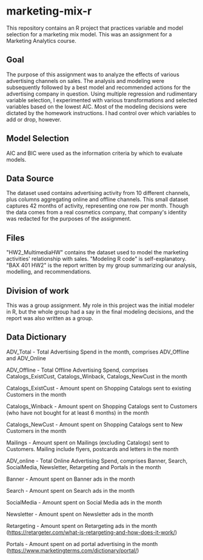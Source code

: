 # marketing-mix-r
This repository contains an R project that practices variable and model selection for a marketing mix model. This was an assignment for a Marketing Analytics course.

## Goal
The purpose of this assignment was to analyze the effects of various advertising channels on sales. The analysis and modeling were subsequently followed by a best model and recommended actions for the advertising company in question. Using multiple regression and rudimentary variable selection, I experimented with various transformations and selected variables based on the lowest AIC. Most of the modeling decisions were dictated by the homework instructions. I had control over which variables to add or drop, however.

## Model Selection
AIC and BIC were used as the information criteria by which to evaluate models.

## Data Source
The dataset used contains advertising activity from 10 different channels, plus columns aggregating online and offline channels. This small dataset captures 42 months of activity, representing one row per month. Though the data comes from a real cosmetics company, that company's identity was redacted for the purposes of the assignment.

## Files
"HW2_MultimediaHW" contains the dataset used to model the marketing activities' relationship with sales.
"Modeling R code" is self-explanatory.
"BAX 401 HW2" is the report written by my group summarizing our analysis, modelling, and recommendations.

## Division of work
This was a group assignment. My role in this project was the initial modeler in R, but the whole group had a say in the final modeling decisions, and the report was also written as a group.

## Data Dictionary
ADV_Total -	Total Advertising Spend in the month, comprises ADV_Offline and ADV_Online

ADV_Offline -	Total Offline Advertising Spend, comprises Catalogs_ExistCust, Catalogs_Winback, Catalogs_NewCust in the month

Catalogs_ExistCust -	Amount spent on Shopping Catalogs sent to existing Customers in the month

Catalogs_Winback -	Amount spent on Shopping Catalogs sent to Customers (who have not bought for at least 6 months) in the month

Catalogs_NewCust -	Amount spent on Shopping Catalogs sent to New Customers in the month

Mailings -	Amount spent on Mailings (excluding Catalogs) sent to Customers. Mailing include flyers, postcards and letters in the month

ADV_online -	Total Online Advertising Spend, comprises Banner, Search, SocialMedia, Newsletter, Retargeting and Portals in the month

Banner -	Amount spent on Banner ads in the month

Search -	Amount spent on Search ads in the month

SocialMedia -	Amount spent on Social Media ads in the month

Newsletter - 	Amount spent on Newsletter ads in the month

Retargeting -	Amount spent on Retargeting ads in the month (https://retargeter.com/what-is-retargeting-and-how-does-it-work/)

Portals -	Amount spent on ad portal advertising in the month (https://www.marketingterms.com/dictionary/portal/)
